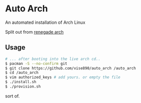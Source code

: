 # Auto Arch
An automated installation of Arch Linux

Split out from [renegade arch](https://github.com/vise890/renegade_arch)

## Usage
```bash
# ... after booting into the live arch cd..
$ pacman -S --no-confirm git
$ git clone https://github.com/vise890/auto_arch /auto_arch
$ cd /auto_arch
$ vim authorized_keys # add yours. or empty the file
$ ./install.sh
$ ./provision.sh
```
sort of.
